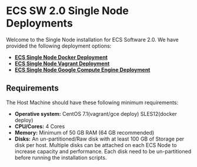 # ECS SW 2.0 Single Node Deployments

Welcome to the Single Node installation for ECS Software 2.0. We have provided the following deployment options: 


- **[ECS Single Node Docker Deployment](https://github.com/EMCECS/ECS-CommunityEdition/blob/master/Documentation/ECS-SingleNode-Instructions.md "ECS Single Node Deployment Information")**
- **[ECS Single Node Vagrant Deployment](https://github.com/EMCECS/ECS-CommunityEdition/blob/master/Documentation/ECS-SingleNode-Vagrant-Instructions.md "ECS Single Node Vagrant Deployment Information")**
- **[ECS Single Node Google Compute Engine Deployment](https://github.com/EMCECS/ECS-CommunityEdition/blob/master/Documentation/ECS-GCE-SingleNode-Instructions.md "ECS GCE Single Node  Deployment")**


## Requirements

The Host Machine should have these following minimum requirements: 

- **Operative system:** CentOS 7.1(vagrant/gce deploy)  SLES12(docker deploy)
- **CPU/Cores:** 4 Cores
- **Memory:** Minimum of 50 GB RAM (64 GB recommended)
- **Disks:** An un-partitioned/Raw disk with at least 100 GB of Storage per disk per host. Multiple disks can be attached on each ECS Node to increase capacity and performance. Each disk need to be un-partitioned before running the installation scripts.
